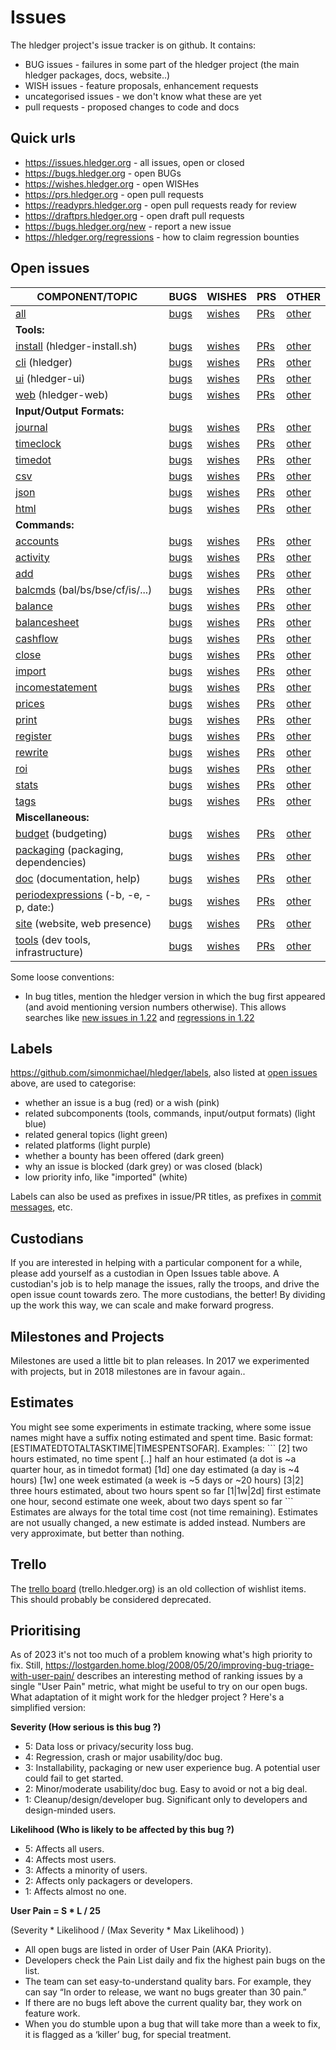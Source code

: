 # Issues

<div class=pagetoc>

<!-- toc -->
</div>

The hledger project\'s issue tracker is on github. It contains:

-   BUG issues - failures in some part of the hledger project (the main
    hledger packages, docs, website..)
-   WISH issues - feature proposals, enhancement requests
-   uncategorised issues - we don\'t know what these are yet
-   pull requests - proposed changes to code and docs

## Quick urls

- <https://issues.hledger.org>       - all issues, open or closed
- <https://bugs.hledger.org>         - open BUGs
- <https://wishes.hledger.org>       - open WISHes
- <https://prs.hledger.org>          - open pull requests
- <https://readyprs.hledger.org>     - open pull requests ready for review
- <https://draftprs.hledger.org>     - open draft pull requests
- <https://bugs.hledger.org/new>     - report a new issue
- <https://hledger.org/regressions>  - how to claim regression bounties

## Open issues

<!-- 
This table doesn't have to be aligned, but it helps.
Editing it may require editor support, search/replace etc.
Syntax: https://www.pandoc.org/MANUAL.html#tables -> pipe_tables
-->

| COMPONENT/TOPIC                                                                                                           | BUGS                                                                                                                | WISHES                                                                                                                 | PRS                                                                                           | OTHER                                                                                                                                     |
|---------------------------------------------------------------------------------------------------------------------------|---------------------------------------------------------------------------------------------------------------------|------------------------------------------------------------------------------------------------------------------------|-----------------------------------------------------------------------------------------------|-------------------------------------------------------------------------------------------------------------------------------------------|
| [all](https://github.com/simonmichael/hledger/issues?q=is:open)                                                           | [bugs](https://github.com/simonmichael/hledger/issues?q=is:open+is:issue+label:%22A+BUG%22)                         | [wishes](https://github.com/simonmichael/hledger/issues?q=is:open+is:issue+label:%22A+WISH%22)                         | [PRs](https://github.com/simonmichael/hledger/issues?q=is:open+is:pr)                         | [other](https://github.com/simonmichael/hledger/issues?q=is:open+is:issue+-label:%22A+BUG%22+-label:%22A+WISH%22)                         |
| **Tools:**                                                                                                                |                                                                                                                     |                                                                                                                        |                                                                                               |                                                                                                                                           |
| [install](https://github.com/simonmichael/hledger/issues?q=is:open+label:install) (hledger-install.sh)                    | [bugs](https://github.com/simonmichael/hledger/issues?q=is:open+is:issue+label:%22A+BUG%22+label:install)           | [wishes](https://github.com/simonmichael/hledger/issues?q=is:open+is:issue+label:%22A+WISH%22+label:install)           | [PRs](https://github.com/simonmichael/hledger/issues?q=is:open+is:pr+label:install)           | [other](https://github.com/simonmichael/hledger/issues?q=is:open+is:issue+-label:%22A+BUG%22+-label:%22A+WISH%22+label:install)           |
| [cli](https://github.com/simonmichael/hledger/issues?q=is:open+label:cli) (hledger)                                       | [bugs](https://github.com/simonmichael/hledger/issues?q=is:open+is:issue+label:%22A+BUG%22+label:cli)               | [wishes](https://github.com/simonmichael/hledger/issues?q=is:open+is:issue+label:%22A+WISH%22+label:cli)               | [PRs](https://github.com/simonmichael/hledger/issues?q=is:open+is:pr+label:cli)               | [other](https://github.com/simonmichael/hledger/issues?q=is:open+is:issue+-label:%22A+BUG%22+-label:%22A+WISH%22+label:cli)               |
| [ui](https://github.com/simonmichael/hledger/issues?q=is:open+label:ui) (hledger-ui)                                      | [bugs](https://github.com/simonmichael/hledger/issues?q=is:open+is:issue+label:%22A+BUG%22+label:ui)                | [wishes](https://github.com/simonmichael/hledger/issues?q=is:open+is:issue+label:%22A+WISH%22+label:ui)                | [PRs](https://github.com/simonmichael/hledger/issues?q=is:open+is:pr+label:ui)                | [other](https://github.com/simonmichael/hledger/issues?q=is:open+is:issue+-label:%22A+BUG%22+-label:%22A+WISH%22+label:ui)                |
| [web](https://github.com/simonmichael/hledger/issues?q=is:open+label:web) (hledger-web)                                   | [bugs](https://github.com/simonmichael/hledger/issues?q=is:open+is:issue+label:%22A+BUG%22+label:web)               | [wishes](https://github.com/simonmichael/hledger/issues?q=is:open+is:issue+label:%22A+WISH%22+label:web)               | [PRs](https://github.com/simonmichael/hledger/issues?q=is:open+is:pr+label:web)               | [other](https://github.com/simonmichael/hledger/issues?q=is:open+is:issue+-label:%22A+BUG%22+-label:%22A+WISH%22+label:web)               |
| **Input/Output Formats:**                                                                                                 |                                                                                                                     |                                                                                                                        |                                                                                               |                                                                                                                                           |
| [journal](https://github.com/simonmichael/hledger/issues?q=is:open+label:journal)                                         | [bugs](https://github.com/simonmichael/hledger/issues?q=is:open+is:issue+label:%22A+BUG%22+label:journal)           | [wishes](https://github.com/simonmichael/hledger/issues?q=is:open+is:issue+label:%22A+WISH%22+label:journal)           | [PRs](https://github.com/simonmichael/hledger/issues?q=is:open+is:pr+label:journal)           | [other](https://github.com/simonmichael/hledger/issues?q=is:open+is:issue+-label:%22A+BUG%22+-label:%22A+WISH%22+label:journal)           |
| [timeclock](https://github.com/simonmichael/hledger/issues?q=is:open+label:timeclock)                                     | [bugs](https://github.com/simonmichael/hledger/issues?q=is:open+is:issue+label:%22A+BUG%22+label:timeclock)         | [wishes](https://github.com/simonmichael/hledger/issues?q=is:open+is:issue+label:%22A+WISH%22+label:timeclock)         | [PRs](https://github.com/simonmichael/hledger/issues?q=is:open+is:pr+label:timeclock)         | [other](https://github.com/simonmichael/hledger/issues?q=is:open+is:issue+-label:%22A+BUG%22+-label:%22A+WISH%22+label:timeclock)         |
| [timedot](https://github.com/simonmichael/hledger/issues?q=is:open+label:timedot)                                         | [bugs](https://github.com/simonmichael/hledger/issues?q=is:open+is:issue+label:%22A+BUG%22+label:timedot)           | [wishes](https://github.com/simonmichael/hledger/issues?q=is:open+is:issue+label:%22A+WISH%22+label:timedot)           | [PRs](https://github.com/simonmichael/hledger/issues?q=is:open+is:pr+label:timedot)           | [other](https://github.com/simonmichael/hledger/issues?q=is:open+is:issue+-label:%22A+BUG%22+-label:%22A+WISH%22+label:timedot)           |
| [csv](https://github.com/simonmichael/hledger/issues?q=is:open+label:csv)                                                 | [bugs](https://github.com/simonmichael/hledger/issues?q=is:open+is:issue+label:%22A+BUG%22+label:csv)               | [wishes](https://github.com/simonmichael/hledger/issues?q=is:open+is:issue+label:%22A+WISH%22+label:csv)               | [PRs](https://github.com/simonmichael/hledger/issues?q=is:open+is:pr+label:csv)               | [other](https://github.com/simonmichael/hledger/issues?q=is:open+is:issue+-label:%22A+BUG%22+-label:%22A+WISH%22+label:csv)               |
| [json](https://github.com/simonmichael/hledger/issues?q=is:open+label:json)                                               | [bugs](https://github.com/simonmichael/hledger/issues?q=is:open+is:issue+label:%22A+BUG%22+label:json)              | [wishes](https://github.com/simonmichael/hledger/issues?q=is:open+is:issue+label:%22A+WISH%22+label:json)              | [PRs](https://github.com/simonmichael/hledger/issues?q=is:open+is:pr+label:json)              | [other](https://github.com/simonmichael/hledger/issues?q=is:open+is:issue+-label:%22A+BUG%22+-label:%22A+WISH%22+label:json)              |
| [html](https://github.com/simonmichael/hledger/issues?q=is:open+label:html)                                               | [bugs](https://github.com/simonmichael/hledger/issues?q=is:open+is:issue+label:%22A+BUG%22+label:html)              | [wishes](https://github.com/simonmichael/hledger/issues?q=is:open+is:issue+label:%22A+WISH%22+label:html)              | [PRs](https://github.com/simonmichael/hledger/issues?q=is:open+is:pr+label:html)              | [other](https://github.com/simonmichael/hledger/issues?q=is:open+is:issue+-label:%22A+BUG%22+-label:%22A+WISH%22+label:html)              |
| **Commands:**                                                                                                             |                                                                                                                     |                                                                                                                        |                                                                                               |                                                                                                                                           |
| [accounts](https://github.com/simonmichael/hledger/issues?q=is:open+label:accounts)                                       | [bugs](https://github.com/simonmichael/hledger/issues?q=is:open+is:issue+label:%22A+BUG%22+label:accounts)          | [wishes](https://github.com/simonmichael/hledger/issues?q=is:open+is:issue+label:%22A+WISH%22+label:accounts)          | [PRs](https://github.com/simonmichael/hledger/issues?q=is:open+is:pr+label:accounts)          | [other](https://github.com/simonmichael/hledger/issues?q=is:open+is:issue+-label:%22A+BUG%22+-label:%22A+WISH%22+label:accounts)          |
| [activity](https://github.com/simonmichael/hledger/issues?q=is:open+label:activity)                                       | [bugs](https://github.com/simonmichael/hledger/issues?q=is:open+is:issue+label:%22A+BUG%22+label:activity)          | [wishes](https://github.com/simonmichael/hledger/issues?q=is:open+is:issue+label:%22A+WISH%22+label:activity)          | [PRs](https://github.com/simonmichael/hledger/issues?q=is:open+is:pr+label:activity)          | [other](https://github.com/simonmichael/hledger/issues?q=is:open+is:issue+-label:%22A+BUG%22+-label:%22A+WISH%22+label:activity)          |
| [add](https://github.com/simonmichael/hledger/issues?q=is:open+label:add)                                                 | [bugs](https://github.com/simonmichael/hledger/issues?q=is:open+is:issue+label:%22A+BUG%22+label:add)               | [wishes](https://github.com/simonmichael/hledger/issues?q=is:open+is:issue+label:%22A+WISH%22+label:add)               | [PRs](https://github.com/simonmichael/hledger/issues?q=is:open+is:pr+label:add)               | [other](https://github.com/simonmichael/hledger/issues?q=is:open+is:issue+-label:%22A+BUG%22+-label:%22A+WISH%22+label:add)               |
| [balcmds](https://github.com/simonmichael/hledger/issues?q=is:open+label:balcmds) (bal/bs/bse/cf/is/...)                  | [bugs](https://github.com/simonmichael/hledger/issues?q=is:open+is:issue+label:%22A+BUG%22+label:balcmds)           | [wishes](https://github.com/simonmichael/hledger/issues?q=is:open+is:issue+label:%22A+WISH%22+label:balcmds)           | [PRs](https://github.com/simonmichael/hledger/issues?q=is:open+is:pr+label:balcmds)           | [other](https://github.com/simonmichael/hledger/issues?q=is:open+is:issue+-label:%22A+BUG%22+-label:%22A+WISH%22+label:balcmds)           |
| [balance](https://github.com/simonmichael/hledger/issues?q=is:open+label:balance)                                         | [bugs](https://github.com/simonmichael/hledger/issues?q=is:open+is:issue+label:%22A+BUG%22+label:balance)           | [wishes](https://github.com/simonmichael/hledger/issues?q=is:open+is:issue+label:%22A+WISH%22+label:balance)           | [PRs](https://github.com/simonmichael/hledger/issues?q=is:open+is:pr+label:balance)           | [other](https://github.com/simonmichael/hledger/issues?q=is:open+is:issue+-label:%22A+BUG%22+-label:%22A+WISH%22+label:balance)           |
| [balancesheet](https://github.com/simonmichael/hledger/issues?q=is:open+label:balancesheet)                               | [bugs](https://github.com/simonmichael/hledger/issues?q=is:open+is:issue+label:%22A+BUG%22+label:balancesheet)      | [wishes](https://github.com/simonmichael/hledger/issues?q=is:open+is:issue+label:%22A+WISH%22+label:balancesheet)      | [PRs](https://github.com/simonmichael/hledger/issues?q=is:open+is:pr+label:balancesheet)      | [other](https://github.com/simonmichael/hledger/issues?q=is:open+is:issue+-label:%22A+BUG%22+-label:%22A+WISH%22+label:balancesheet)      |
| [cashflow](https://github.com/simonmichael/hledger/issues?q=is:open+label:cashflow)                                       | [bugs](https://github.com/simonmichael/hledger/issues?q=is:open+is:issue+label:%22A+BUG%22+label:cashflow)          | [wishes](https://github.com/simonmichael/hledger/issues?q=is:open+is:issue+label:%22A+WISH%22+label:cashflow)          | [PRs](https://github.com/simonmichael/hledger/issues?q=is:open+is:pr+label:cashflow)          | [other](https://github.com/simonmichael/hledger/issues?q=is:open+is:issue+-label:%22A+BUG%22+-label:%22A+WISH%22+label:cashflow)          |
| [close](https://github.com/simonmichael/hledger/issues?q=is:open+label:close)                                             | [bugs](https://github.com/simonmichael/hledger/issues?q=is:open+is:issue+label:%22A+BUG%22+label:close)             | [wishes](https://github.com/simonmichael/hledger/issues?q=is:open+is:issue+label:%22A+WISH%22+label:close)             | [PRs](https://github.com/simonmichael/hledger/issues?q=is:open+is:pr+label:close)             | [other](https://github.com/simonmichael/hledger/issues?q=is:open+is:issue+-label:%22A+BUG%22+-label:%22A+WISH%22+label:close)             |
| [import](https://github.com/simonmichael/hledger/issues?q=is:open+label:import)                                           | [bugs](https://github.com/simonmichael/hledger/issues?q=is:open+is:issue+label:%22A+BUG%22+label:import)            | [wishes](https://github.com/simonmichael/hledger/issues?q=is:open+is:issue+label:%22A+WISH%22+label:import)            | [PRs](https://github.com/simonmichael/hledger/issues?q=is:open+is:pr+label:import)            | [other](https://github.com/simonmichael/hledger/issues?q=is:open+is:issue+-label:%22A+BUG%22+-label:%22A+WISH%22+label:import)            |
| [incomestatement](https://github.com/simonmichael/hledger/issues?q=is:open+label:incomestatement)                         | [bugs](https://github.com/simonmichael/hledger/issues?q=is:open+is:issue+label:%22A+BUG%22+label:incomestatement)   | [wishes](https://github.com/simonmichael/hledger/issues?q=is:open+is:issue+label:%22A+WISH%22+label:incomestatement)   | [PRs](https://github.com/simonmichael/hledger/issues?q=is:open+is:pr+label:incomestatement)   | [other](https://github.com/simonmichael/hledger/issues?q=is:open+is:issue+-label:%22A+BUG%22+-label:%22A+WISH%22+label:incomestatement)   |
| [prices](https://github.com/simonmichael/hledger/issues?q=is:open+label:prices)                                           | [bugs](https://github.com/simonmichael/hledger/issues?q=is:open+is:issue+label:%22A+BUG%22+label:prices)            | [wishes](https://github.com/simonmichael/hledger/issues?q=is:open+is:issue+label:%22A+WISH%22+label:prices)            | [PRs](https://github.com/simonmichael/hledger/issues?q=is:open+is:pr+label:prices)            | [other](https://github.com/simonmichael/hledger/issues?q=is:open+is:issue+-label:%22A+BUG%22+-label:%22A+WISH%22+label:prices)            |
| [print](https://github.com/simonmichael/hledger/issues?q=is:open+label:print)                                             | [bugs](https://github.com/simonmichael/hledger/issues?q=is:open+is:issue+label:%22A+BUG%22+label:print)             | [wishes](https://github.com/simonmichael/hledger/issues?q=is:open+is:issue+label:%22A+WISH%22+label:print)             | [PRs](https://github.com/simonmichael/hledger/issues?q=is:open+is:pr+label:print)             | [other](https://github.com/simonmichael/hledger/issues?q=is:open+is:issue+-label:%22A+BUG%22+-label:%22A+WISH%22+label:print)             |
| [register](https://github.com/simonmichael/hledger/issues?q=is:open+label:register)                                       | [bugs](https://github.com/simonmichael/hledger/issues?q=is:open+is:issue+label:%22A+BUG%22+label:register)          | [wishes](https://github.com/simonmichael/hledger/issues?q=is:open+is:issue+label:%22A+WISH%22+label:register)          | [PRs](https://github.com/simonmichael/hledger/issues?q=is:open+is:pr+label:register)          | [other](https://github.com/simonmichael/hledger/issues?q=is:open+is:issue+-label:%22A+BUG%22+-label:%22A+WISH%22+label:register)          |
| [rewrite](https://github.com/simonmichael/hledger/issues?q=is:open+label:rewrite)                                         | [bugs](https://github.com/simonmichael/hledger/issues?q=is:open+is:issue+label:%22A+BUG%22+label:rewrite)           | [wishes](https://github.com/simonmichael/hledger/issues?q=is:open+is:issue+label:%22A+WISH%22+label:rewrite)           | [PRs](https://github.com/simonmichael/hledger/issues?q=is:open+is:pr+label:rewrite)           | [other](https://github.com/simonmichael/hledger/issues?q=is:open+is:issue+-label:%22A+BUG%22+-label:%22A+WISH%22+label:rewrite)           |
| [roi](https://github.com/simonmichael/hledger/issues?q=is:open+label:roi)                                                 | [bugs](https://github.com/simonmichael/hledger/issues?q=is:open+is:issue+label:%22A+BUG%22+label:roi)               | [wishes](https://github.com/simonmichael/hledger/issues?q=is:open+is:issue+label:%22A+WISH%22+label:roi)               | [PRs](https://github.com/simonmichael/hledger/issues?q=is:open+is:pr+label:roi)               | [other](https://github.com/simonmichael/hledger/issues?q=is:open+is:issue+-label:%22A+BUG%22+-label:%22A+WISH%22+label:roi)               |
| [stats](https://github.com/simonmichael/hledger/issues?q=is:open+label:stats)                                             | [bugs](https://github.com/simonmichael/hledger/issues?q=is:open+is:issue+label:%22A+BUG%22+label:stats)             | [wishes](https://github.com/simonmichael/hledger/issues?q=is:open+is:issue+label:%22A+WISH%22+label:stats)             | [PRs](https://github.com/simonmichael/hledger/issues?q=is:open+is:pr+label:stats)             | [other](https://github.com/simonmichael/hledger/issues?q=is:open+is:issue+-label:%22A+BUG%22+-label:%22A+WISH%22+label:stats)             |
| [tags](https://github.com/simonmichael/hledger/issues?q=is:open+label:tags)                                               | [bugs](https://github.com/simonmichael/hledger/issues?q=is:open+is:issue+label:%22A+BUG%22+label:tags)              | [wishes](https://github.com/simonmichael/hledger/issues?q=is:open+is:issue+label:%22A+WISH%22+label:tags)              | [PRs](https://github.com/simonmichael/hledger/issues?q=is:open+is:pr+label:tags)              | [other](https://github.com/simonmichael/hledger/issues?q=is:open+is:issue+-label:%22A+BUG%22+-label:%22A+WISH%22+label:tags)              |
| **Miscellaneous:**                                                                                                        |                                                                                                                     |                                                                                                                        |                                                                                               |                                                                                                                                           |
| [budget](https://github.com/simonmichael/hledger/issues?q=is:open+label:budget) (budgeting)                               | [bugs](https://github.com/simonmichael/hledger/issues?q=is:open+is:issue+label:%22A+BUG%22+label:budget)            | [wishes](https://github.com/simonmichael/hledger/issues?q=is:open+is:issue+label:%22A+WISH%22+label:budget)            | [PRs](https://github.com/simonmichael/hledger/issues?q=is:open+is:pr+label:budget)            | [other](https://github.com/simonmichael/hledger/issues?q=is:open+is:issue+-label:%22A+BUG%22+-label:%22A+WISH%22+label:budget)            |
| [packaging](https://github.com/simonmichael/hledger/issues?q=is:open+label:deps) (packaging, dependencies)                | [bugs](https://github.com/simonmichael/hledger/issues?q=is:open+is:issue+label:%22A+BUG%22+label:deps)              | [wishes](https://github.com/simonmichael/hledger/issues?q=is:open+is:issue+label:%22A+WISH%22+label:deps)              | [PRs](https://github.com/simonmichael/hledger/issues?q=is:open+is:pr+label:deps)              | [other](https://github.com/simonmichael/hledger/issues?q=is:open+is:issue+-label:%22A+BUG%22+-label:%22A+WISH%22+label:deps)              |
| [doc](https://github.com/simonmichael/hledger/issues?q=is:open+label:doc) (documentation, help)                           | [bugs](https://github.com/simonmichael/hledger/issues?q=is:open+is:issue+label:%22A+BUG%22+label:doc)               | [wishes](https://github.com/simonmichael/hledger/issues?q=is:open+is:issue+label:%22A+WISH%22+label:doc)               | [PRs](https://github.com/simonmichael/hledger/issues?q=is:open+is:pr+label:doc)               | [other](https://github.com/simonmichael/hledger/issues?q=is:open+is:issue+-label:%22A+BUG%22+-label:%22A+WISH%22+label:doc)               |
| [periodexpressions](https://github.com/simonmichael/hledger/issues?q=is:open+label:periodexpressions) (-b, -e, -p, date:) | [bugs](https://github.com/simonmichael/hledger/issues?q=is:open+is:issue+label:%22A+BUG%22+label:periodexpressions) | [wishes](https://github.com/simonmichael/hledger/issues?q=is:open+is:issue+label:%22A+WISH%22+label:periodexpressions) | [PRs](https://github.com/simonmichael/hledger/issues?q=is:open+is:pr+label:periodexpressions) | [other](https://github.com/simonmichael/hledger/issues?q=is:open+is:issue+-label:%22A+BUG%22+-label:%22A+WISH%22+label:periodexpressions) |
| [site](https://github.com/simonmichael/hledger/issues?q=is:open+label:site) (website, web presence)                       | [bugs](https://github.com/simonmichael/hledger/issues?q=is:open+is:issue+label:%22A+BUG%22+label:site)              | [wishes](https://github.com/simonmichael/hledger/issues?q=is:open+is:issue+label:%22A+WISH%22+label:site)              | [PRs](https://github.com/simonmichael/hledger/issues?q=is:open+is:pr+label:site)              | [other](https://github.com/simonmichael/hledger/issues?q=is:open+is:issue+-label:%22A+BUG%22+-label:%22A+WISH%22+label:site)              |
| [tools](https://github.com/simonmichael/hledger/issues?q=is:open+label:tools) (dev tools, infrastructure)                 | [bugs](https://github.com/simonmichael/hledger/issues?q=is:open+is:issue+label:%22A+BUG%22+label:tools)             | [wishes](https://github.com/simonmichael/hledger/issues?q=is:open+is:issue+label:%22A+WISH%22+label:tools)             | [PRs](https://github.com/simonmichael/hledger/issues?q=is:open+is:pr+label:tools)             | [other](https://github.com/simonmichael/hledger/issues?q=is:open+is:issue+-label:%22A+BUG%22+-label:%22A+WISH%22+label:tools)             |



Some loose conventions:

- In bug titles, mention the hledger version in which the bug first appeared 
  (and avoid mentioning version numbers otherwise).
  This allows searches like
  [new issues in 1.22](https://github.com/simonmichael/hledger/issues?q=in%3Atitle+1.22+)
  and
  [regressions in 1.22](https://github.com/simonmichael/hledger/issues?q=in%3Atitle+1.22+label%3Aregression%21)


## Labels

<https://github.com/simonmichael/hledger/labels>,
also listed at [open issues](#open-issues) above,
are used to categorise:

- whether an issue is a bug (red) or a wish (pink)
- related subcomponents (tools, commands, input/output formats) (light blue)
- related general topics (light green)
- related platforms (light purple)
- whether a bounty has been offered (dark green)
- why an issue is blocked (dark grey) or was closed (black)
- low priority info, like "imported" (white)

Labels can also be used as prefixes in issue/PR titles,
as prefixes in [commit messages](#commit-messages), etc.

## Custodians

If you are interested in helping with a particular component for a
while, please add yourself as a custodian in Open Issues table above.
A custodian\'s job is to help manage the issues, rally the troops, and
drive the open issue count towards zero. The more custodians, the
better! By dividing up the work this way, we can scale and make forward
progress.

## Milestones and Projects

Milestones are used a little bit to plan releases. In 2017 we
experimented with projects, but in 2018 milestones are in favour again..

## Estimates

You might see some experiments in estimate tracking, where some issue
names might have a suffix noting estimated and spent time. Basic format:
\[ESTIMATEDTOTALTASKTIME\|TIMESPENTSOFAR\]. Examples: \`\`\` \[2\] two
hours estimated, no time spent \[..\] half an hour estimated (a dot is
\~a quarter hour, as in timedot format) \[1d\] one day estimated (a day
is \~4 hours) \[1w\] one week estimated (a week is \~5 days or \~20
hours) \[3\|2\] three hours estimated, about two hours spent so far
\[1\|1w\|2d\] first estimate one hour, second estimate one week, about
two days spent so far \`\`\` Estimates are always for the total time
cost (not time remaining). Estimates are not usually changed, a new
estimate is added instead. Numbers are very approximate, but better than
nothing.

## Trello

The [trello board](http://trello.hledger.org) (trello.hledger.org) is an
old collection of wishlist items. This should probably be considered
deprecated.

## Prioritising

As of 2023 it's not too much of a problem knowing what's high priority to fix.
Still, <https://lostgarden.home.blog/2008/05/20/improving-bug-triage-with-user-pain/> 
describes an interesting method of ranking issues by a single "User Pain" metric,
what might be useful to try on our open bugs.
What adaptation of it might work for the hledger project ?
Here's a simplified version:

**Severity (How serious is this bug ?)**

- 5: Data loss or privacy/security loss bug.
- 4: Regression, crash or major usability/doc bug.
- 3: Installability, packaging or new user experience bug. A potential user could fail to get started.
- 2: Minor/moderate usability/doc bug. Easy to avoid or not a big deal.
- 1: Cleanup/design/developer bug. Significant only to developers and design-minded users.

**Likelihood (Who is likely to be affected by this bug ?)**

- 5: Affects all users.
- 4: Affects most users.
- 3: Affects a minority of users.
- 2: Affects only packagers or developers.
- 1: Affects almost no one.

**User Pain = S * L / 25**

  (Severity * Likelihood / (Max Severity * Max Likelihood) )

- All open bugs are listed in order of User Pain (AKA Priority).
- Developers check the Pain List daily and fix the highest pain bugs on the list.
- The team can set easy-to-understand quality bars. For example, they can say “In order to release, we want no bugs greater than 30 pain.” 
- If there are no bugs left above the current quality bar, they work on feature work.
- When you do stumble upon a bug that will take more than a week to fix, it is flagged as a ‘killer’ bug, for special treatment.
